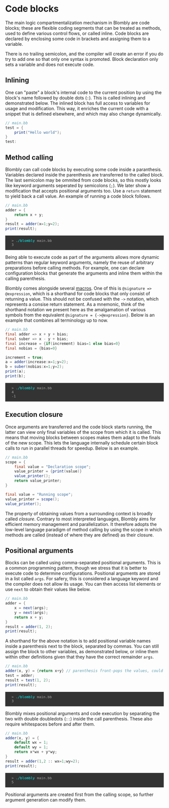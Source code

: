 # Code blocks

The main logic compartmentalization mechanism in Blombly are code blocks; these are flexible coding segments that can be treated as methods, 
used to define various control flows, or called inline. 
Code blocks are declared by enclosing some code in brackets and assigning them to a variable. 

There is no trailing semicolon, and the compiler will create an error if you do try to add one so that only one syntax is promoted. 
Block declaration only sets a variable and does not execute code.


## Inlining

One can "paste" a block's internal code to the current position by using the block's name followed by double dots (`:`). 
This is called inlining and demonstrated below. The inlined block has full access to variables for usage and modification. 
This way, it enriches the current code with a snippet that is defined elsewhere, and which may also change dynamically.

```java
// main.bb
test = {
    print("Hello world"); 
} 
test:
```


## Method calling

Blombly can call code blocks by executing some code inside a paranthesis. Variables
declared inside the parenthesis are transferred to the called block. 
The last semicolon may be ommited from code blocks,
so this mostly looks like keyword arguments seperated by semicolons (`;`). 
We later show a modification that accepts positional arguments too.
Use a `return` statement to yield back a call value. An example of running 
a code block follows.

```java 
// main.bb
adder = {
    return x + y;
}
result = adder(x=1;y=2); 
print(result);
```

<pre style="font-size: 80%;background-color: #333; color: #AAA; padding: 10px 20px;">
> <span style="color: cyan;">./blombly</span> main.bb
3
</pre>

Being able to execute code as part of the arguments allows more
dynamic patterns than regular keyword arguments, namely the reuse
of arbitrary preparations before calling methods. For example, one
can declare configuration blocks that generate the arguments 
and inline them within the calling parenthesis.


Blombly comes alongside several [macros](../advanced/preprocessor.md). 
One of this is `@signature => @expression`, which is a shorthand for code blocks that only consist of returning a value.
This should not be confused with the `->` notation, which represents a consise return statement. 
As a mnemonic, think of the shorthand notation we present here
as the amalgamation of various symbols from the equivalent `@signature = {->@expression}`.
Below is an example that combines all terminology up to now.


```java
// main.bb
final adder => x + y + bias;
final suber => x - y + bias;
final increase = {if(increment) bias=1 else bias=0}
final nobias = {bias=0}

increment = true;
a = adder(increase:x=1;y=2);
b = suber(nobias:x=1;y=2);
print(a);
print(b);
```

<pre style="font-size: 80%;background-color: #333; color: #AAA; padding: 10px 20px;">
> <span style="color: cyan;">./blombly</span> main.bb
4
-1
</pre>

## Execution closure

Once arguments are transferred and the code block starts running, the latter can view only final
variables of the scope from which it is called. This means that moving blocks between scopes
makes them adapt to the finals of the new scope. This lets the language internally
schedule certain block calls to run in parallel threads for speedup. Below is an example.

```java
// main.bb
scope = {
    final value = "Declaration scope";
    value_printer = {print(value)}
    value_printer();
    return value_printer;
}

final value = "Running scope";
value_printer = scope();
value_printer();
```

The property of obtaining values from a surrounding context is broadly called *closure*.
Contrary to most interpreted languages, Blombly aims for efficient memory management
and parallelization. It therefore adopts the low-level language paradigm of method 
calling by using the scope in which methods are called (instead of where they are defined)
as their closure.


## Positional arguments

Blocks can be called using comma-separated positional arguments. 
This is a common programming pattern, 
though we stress that it is better to execute code to determine configurations. 
Positional arguments are stored in a list called `args`. For safery, 
this is considered a language keyword and the compiler does not allow its usage.
You can then access list elements or use `next` to obtain their values like below.

```java
// main.bb
adder = { 
    x = next(args); 
    y = next(args); 
    return x + y; 
}
result = adder(1, 2); 
print(result);
```

A shorthand for the above notation is to add positional variable names inside a parenthesis next to the block, 
separated by commas. You can still assign the block to other variables, as demonstrated below, or inline them
within other definitions given that they have the correct remainder `args`.

```java
// main.bb
adder(x, y) = {return x+y} // parenthesis front-pops the values, could also write `adder(x,y)=>x+y;`
test = adder;
result = test(1, 2);
print(result);
```

<pre style="font-size: 80%;background-color: #333; color: #AAA; padding: 10px 20px;">
> <span style="color: cyan;">./blombly</span> main.bb
3
</pre>


Blombly mixes positional arguments and code execution by separating the two with double doubledots 
(`::`) inside the call parenthesis. These also require whitespaces before and after them.

```java
// main.bb
adder(x, y) = {
    default wx = 1; 
    default wy = 1; 
    return x*wx + y*wy;
}
result = adder(1,2 :: wx=1;wy=2); 
print(result);
```

<pre style="font-size: 80%;background-color: #333; color: #AAA; padding: 10px 20px;">
> <span style="color: cyan;">./blombly</span> main.bb
5
</pre>

Positional arguments are created first from the calling scope, so further argument generation can modify them.

